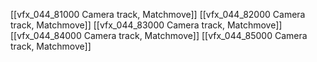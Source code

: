 [[vfx_044_81000 Camera track, Matchmove]]
[[vfx_044_82000 Camera track, Matchmove]]
[[vfx_044_83000 Camera track, Matchmove]]
[[vfx_044_84000 Camera track, Matchmove]]
[[vfx_044_85000 Camera track, Matchmove]]